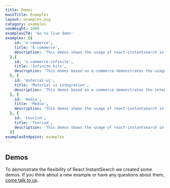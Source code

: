 ```yaml
---
title: Demos
mainTitle: Examples
layout: examples.pug
category: examples
navWeight: 1000
examplesCTA: 'Go to live demo'
examples: [{
    id: 'e-commerce',
    title: 'E-commerce',
    description: 'This demos shows the usage of react-instantsearch in the context of an e-commerce website.'
  },{
    id: 'e-commerce-infinite',
    title: 'Infinite hits',
    description: 'This demos based on e-commerce demonstrates the usage of the load more UX pattern.'
  }, {
    id: 'material-ui',
    title: 'Material ui integration',
    description: 'This demos based on e-commerce demonstrates the integration of the Material UI component library with react-instantsearch.'
  }, {
    id: 'media',
    title: 'Media',
    description: 'This demos shows the usage of react-instantsearch in the context of a media website'
  }, {
    id: 'tourism',
    title: 'Tourism',
    description: 'This demos shows the usage of react-instantsearch in the context of a home renting website'
  }]
examplesEndpoint: examples
---
```


## Demos

To demonstrate the flexibility of React InstantSearch we created some demos.
If you think about a new example or have any questions about them, [come talk to us](https://discourse.algolia.com/c/instantsearch).
